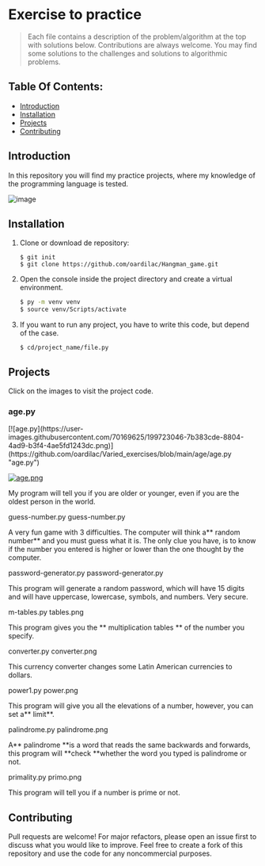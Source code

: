 # Exercise to practice
> Each file contains a description of the problem/algorithm at the top with solutions below. Contributions are always welcome. You may find some solutions to the challenges and solutions to algorithmic problems. 


## Table Of Contents:
 - [Introduction](#introduction)
 - [Installation](#installation)
 - [Projects](#projects)
 - [Contributing](#contributing)

## Introduction
In this repository you will find my practice projects, where my knowledge of the programming language is tested.

![image](https://user-images.githubusercontent.com/70169625/199720662-fadd180f-24af-4f20-811d-f153471f7002.png)

## Installation
1. Clone or download de repository:
    ```
    $ git init
    $ git clone https://github.com/oardilac/Hangman_game.git
    ```

2. Open the console inside the project directory and create a virtual environment.
    ```bash
    $ py -m venv venv
    $ source venv/Scripts/activate
    ```

3. If you want to run any project, you have to write this code, but depend of the case.
    ```
    $ cd/project_name/file.py
    ```

## Projects
Click on the images to visit the project code.

<h3>age.py</h3>
[![age.py](https://user-images.githubusercontent.com/70169625/199723046-7b383cde-8804-4ad9-b3f4-4ae5fd1243dc.png)](https://github.com/oardilac/Varied_exercises/blob/main/age/age.py "age.py")

[![age.png](https://i.postimg.cc/15h5Zwky/age.png)](https://github.com/santigo171/learning-python/blob/main/age.py)

My program will tell you if you are older or younger, even if you are the oldest person in the world.

guess-number.py
guess-number.py

A very fun game with 3 difficulties. The computer will think a** random number** and you must guess what it is. The only clue you have, is to know if the number you entered is higher or lower than the one thought by the computer.

password-generator.py
password-generator.py

This program will generate a random password, which will have 15 digits and will have uppercase, lowercase, symbols, and numbers. Very secure.

m-tables.py
tables.png

This program gives you the ** multiplication tables ** of the number you specify.

converter.py
converter.png

This currency converter changes some Latin American currencies to dollars.

power1.py
power.png

This program will give you all the elevations of a number, however, you can set a** limit**.

palindrome.py
palindrome.png

A** palindrome **is a word that reads the same backwards and forwards, this program will **check **whether the word you typed is palindrome or not.

primality.py
primo.png

This program will tell you if a number is prime or not.


## Contributing
Pull requests are welcome! For major refactors, please open an issue first to discuss what you would like to improve. Feel free to create a fork of this repository and use the code for any noncommercial purposes.
